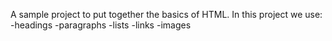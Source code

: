 A sample project to put together the basics of HTML.
In this project we use: 
-headings
-paragraphs
-lists
-links
-images